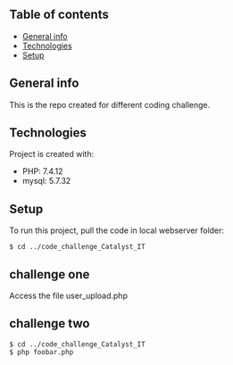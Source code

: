## Table of contents
* [General info](#general-info)
* [Technologies](#technologies)
* [Setup](#setup)

## General info
This is the repo created for different coding challenge. 
	
## Technologies
Project is created with:
* PHP: 7.4.12
* mysql: 5.7.32

	
## Setup 
To run this project, pull the code in local webserver folder:

```
$ cd ../code_challenge_Catalyst_IT

```
## challenge one
Access the file user_upload.php


## challenge two 
```
$ cd ../code_challenge_Catalyst_IT
$ php foobar.php

```